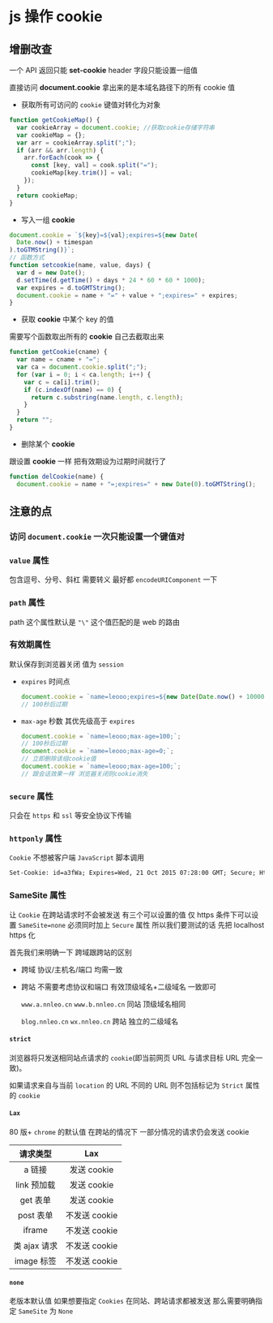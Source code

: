 # js 操作 cookie

## 增删改查

一个 API 返回只能 **set-cookie** header 字段只能设置一组值

直接访问 **document.cookie** 拿出来的是本域名路径下的所有 cookie 值

- 获取所有可访问的 `cookie` 键值对转化为对象

```js
function getCookieMap() {
  var cookieArray = document.cookie; //获取cookie存储字符串
  var cookieMap = {};
  var arr = cookieArray.split(";");
  if (arr && arr.length) {
    arr.forEach(cook => {
      const [key, val] = cook.split("=");
      cookieMap[key.trim()] = val;
    });
  }
  return cookieMap;
}
```

- 写入一组 **cookie**

```js
document.cookie = `${key}=${val};expires=${new Date(
  Date.now() + timespan
).toGTMString()}`;
// 函数方式
function setcookie(name, value, days) {
  var d = new Date();
  d.setTime(d.getTime() + days * 24 * 60 * 60 * 1000);
  var expires = d.toGMTString();
  document.cookie = name + "=" + value + ";expires=" + expires;
}
```

- 获取 **cookie** 中某个 key 的值

需要写个函数取出所有的 **cookie** 自己去截取出来

```js
function getCookie(cname) {
  var name = cname + "=";
  var ca = document.cookie.split(";");
  for (var i = 0; i < ca.length; i++) {
    var c = ca[i].trim();
    if (c.indexOf(name) == 0) {
      return c.substring(name.length, c.length);
    }
  }
  return "";
}
```

- 删除某个 **cookie**

跟设置 **cookie** 一样 把有效期设为过期时间就行了

```js
function delCookie(name) {
  document.cookie = name + "=;expires=" + new Date(0).toGMTString();
```

## 注意的点

### 访问 `document.cookie` 一次只能设置一个键值对

### `value` 属性

包含逗号、分号、斜杠 需要转义 最好都 `encodeURIComponent` 一下

### `path` 属性

path 这个属性默认是 `"\"` 这个值匹配的是 web 的路由

### 有效期属性

默认保存到浏览器关闭 值为 `session`

- `expires` 时间点

  ```js
  document.cookie = `name=leooo;expires=${new Date(Date.now() + 100000)};`;
  // 100秒后过期
  ```

- `max-age` 秒数 其优先级高于 `expires`

  ```js
  document.cookie = `name=leooo;max-age=100;`;
  // 100秒后过期
  document.cookie = `name=leooo;max-age=0;`;
  // 立即删除该组cookie值
  document.cookie = `name=leooo;max-age=100;`;
  // 跟会话效果一样 浏览器关闭则cookie消失
  ```

### `secure` 属性

只会在 `https` 和 `ssl` 等安全协议下传输

### `httponly` 属性

`Cookie` 不想被客户端 `JavaScript` 脚本调用

```txt
Set-Cookie: id=a3fWa; Expires=Wed, 21 Oct 2015 07:28:00 GMT; Secure; HttpOnly;
```

### SameSite 属性

让 `Cookie` 在跨站请求时不会被发送 有三个可以设置的值 仅 https 条件下可以设置 `SameSite=none` 必须同时加上 `Secure` 属性 所以我们要测试的话 先把 localhost https 化

首先我们来明确一下 跨域跟跨站的区别

- 跨域 协议/主机名/端口 均需一致

- 跨站 不需要考虑协议和端口 有效顶级域名+二级域名 一致即可

  `www.a.nnleo.cn` `www.b.nnleo.cn` 同站 顶级域名相同

  `blog.nnleo.cn` `wx.nnleo.cn` 跨站 独立的二级域名

#### **`strict`**

浏览器将只发送相同站点请求的 `cookie`(即当前网页 URL 与请求目标 URL 完全一致)。

如果请求来自与当前 `location` 的 URL 不同的 URL 则不包括标记为 `Strict` 属性的 `cookie`

#### **`Lax`**

80 版+ `chrome` 的默认值 在跨站的情况下 一部分情况的请求仍会发送 cookie

|   请求类型   |      Lax      |
| :----------: | :-----------: |
|    a 链接    |  发送 cookie  |
| link 预加载  |  发送 cookie  |
|   get 表单   |  发送 cookie  |
|  post 表单   | 不发送 cookie |
|    iframe    | 不发送 cookie |
| 类 ajax 请求 | 不发送 cookie |
|  image 标签  | 不发送 cookie |

#### **`none`**

老版本默认值 如果想要指定 `Cookies` 在同站、跨站请求都被发送 那么需要明确指定 `SameSite` 为 `None`
